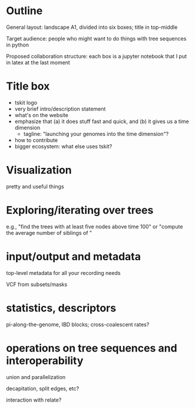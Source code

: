 # Outline

General layout: landscape A1, divided into six boxes; title in top-middle

Target audience: people who might want to do things with tree sequences in python

Proposed collaboration structure:
each box is a jupyter notebook that I put in latex at the last moment

# Title box

- tskit logo
- very brief intro/description statement
- what's on the website
- emphasize that (a) it does stuff fast and quick, and (b) it gives us a time dimension
    * tagline: "launching your genomes into the time dimension"?
- how to contribute
- bigger ecosystem: what else uses tskit?

# Visualization

pretty and useful things

# Exploring/iterating over trees

e.g., "find the trees with at least five nodes above time 100" or "compute the average number of siblings of <something something>"

# input/output and metadata

top-level metadata for all your recording needs

VCF from subsets/masks

# statistics, descriptors

pi-along-the-genome, IBD blocks; cross-coalescent rates?

# operations on tree sequences and interoperability

union and parallelization

decapitation, split edges, etc?

interaction with relate?

